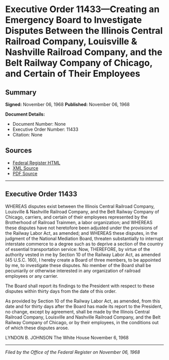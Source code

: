# Executive Order 11433—Creating an Emergency Board to Investigate Disputes Between the Illinois Central Railroad Company, Louisville & Nashville Railroad Company, and the Belt Railway Company of Chicago, and Certain of Their Employees

## Summary

**Signed:** November 06, 1968
**Published:** November 06, 1968

**Document Details:**
- Document Number: None
- Executive Order Number: 11433
- Citation: None

## Sources
- [Federal Register HTML](https://www.presidency.ucsb.edu/documents/executive-order-11433-creating-emergency-board-investigate-disputes-between-the-illinois)
- [XML Source](None)
- [PDF Source](None)

---

## Executive Order 11433

WHEREAS disputes exist between the Illinois Central Railroad Company, Louisville & Nashville Railroad Company, and the Belt Railway Company of Chicago, carriers, and certain of their employees represented by the Brotherhood of Railroad Trainmen, a labor organization; and
WHEREAS these disputes have not heretofore been adjusted under the provisions of the Railway Labor Act, as amended; and
WHEREAS these disputes, in the judgment of the National Mediation Board, threaten substantially to interrupt interstate commerce to a degree such as to deprive a section of the country of essential transportation service:
Now, THEREFORE, by virtue of the authority vested in me by Section 10 of the Railway Labor Act, as amended (45 U.S.C. 160), I hereby create a Board of three members, to be appointed by me, to investigate these disputes. No member of the Board shall be pecuniarily or otherwise interested in any organization of railroad employees or any carrier.

The Board shall report its findings to the President with respect to these disputes within thirty days from the date of this order.

As provided by Section 10 of the Railway Labor Act, as amended, from this date and for thirty days after the Board has made its report to the President, no change, except by agreement, shall be made by the Illinois Central Railroad Company, Louisville and Nashville Railroad Company, and the Belt Railway Company of Chicago, or by their employees, in the conditions out of which these disputes arose.

LYNDON B. JOHNSON
The White House
November 6, 1968

---

*Filed by the Office of the Federal Register on November 06, 1968*
